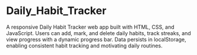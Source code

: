 # Daily_Habit_Tracker
A responsive Daily Habit Tracker web app built with HTML, CSS, and JavaScript. Users can add, mark, and delete daily habits, track streaks, and view progress with a dynamic progress bar. Data persists in localStorage, enabling consistent habit tracking and motivating daily routines.
